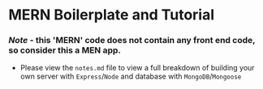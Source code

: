 # MERN Boilerplate and Tutorial

### ***Note*** - this 'MERN' code does not contain any front end code, so consider this a MEN app. 

- Please view the `notes.md` file to view a full breakdown of building your own server with `Express`/`Node` and database with `MongoDB`/`Mongoose`
